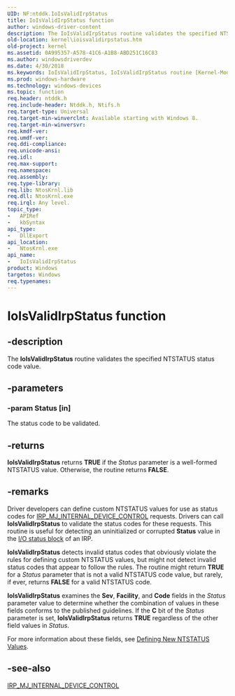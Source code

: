 ```yaml
---
UID: NF:ntddk.IoIsValidIrpStatus
title: IoIsValidIrpStatus function
author: windows-driver-content
description: The IoIsValidIrpStatus routine validates the specified NTSTATUS status code value.
old-location: kernel\ioisvalidirpstatus.htm
old-project: kernel
ms.assetid: 0A995357-A578-41C6-A1B8-ABD251C16C83
ms.author: windowsdriverdev
ms.date: 4/30/2018
ms.keywords: IoIsValidIrpStatus, IoIsValidIrpStatus routine [Kernel-Mode Driver Architecture], kernel.ioisvalidirpstatus, ntddk/IoIsValidIrpStatus
ms.prod: windows-hardware
ms.technology: windows-devices
ms.topic: function
req.header: ntddk.h
req.include-header: Ntddk.h, Ntifs.h
req.target-type: Universal
req.target-min-winverclnt: Available starting with Windows 8.
req.target-min-winversvr: 
req.kmdf-ver: 
req.umdf-ver: 
req.ddi-compliance: 
req.unicode-ansi: 
req.idl: 
req.max-support: 
req.namespace: 
req.assembly: 
req.type-library: 
req.lib: NtosKrnl.lib
req.dll: NtosKrnl.exe
req.irql: Any level.
topic_type:
-	APIRef
-	kbSyntax
api_type:
-	DllExport
api_location:
-	NtosKrnl.exe
api_name:
-	IoIsValidIrpStatus
product: Windows
targetos: Windows
req.typenames: 
---
```


# IoIsValidIrpStatus function


## -description


The <b>IoIsValidIrpStatus</b> routine validates the specified NTSTATUS status code value.


## -parameters




### -param Status [in]

The status code to be validated.


## -returns



<b>IoIsValidIrpStatus</b> returns <b>TRUE</b> if the <i>Status</i> parameter is a well-formed NTSTATUS value. Otherwise, the routine returns <b>FALSE</b>.




## -remarks



Driver developers can define custom NTSTATUS values for use as status codes for <a href="https://msdn.microsoft.com/library/windows/hardware/ff550766">IRP_MJ_INTERNAL_DEVICE_CONTROL</a> requests. Drivers can call <b>IoIsValidIrpStatus</b> to validate the status codes for these requests. This routine is useful for detecting an uninitialized or corrupted <b>Status</b> value in the <a href="https://msdn.microsoft.com/59147bd1-6cd7-4fbe-b7bc-52e09ab88576">I/O status block</a> of an IRP.

<b>IoIsValidIrpStatus</b> detects invalid status codes that obviously violate the rules for defining custom NTSTATUS values, but might not detect invalid status codes that appear to follow the rules. The routine might return <b>TRUE</b> for a <i>Status</i> parameter that is not a valid NTSTATUS code value, but rarely, if ever, returns <b>FALSE</b> for a valid NTSTATUS code.

<b>IoIsValidIrpStatus</b> examines the <b>Sev</b>, <b>Facility</b>, and <b>Code</b> fields in the <i>Status</i> parameter value to determine whether the combination of values in these fields conforms to the published guidelines. If the <b>C</b> bit of the <i>Status</i> parameter is set, <b>IoIsValidIrpStatus</b> returns <b>TRUE</b> regardless of the other field values in <i>Status</i>.

For more information about these fields, see <a href="https://msdn.microsoft.com/library/windows/hardware/ff543026">Defining New NTSTATUS Values</a>.




## -see-also




<a href="https://msdn.microsoft.com/library/windows/hardware/ff550766">IRP_MJ_INTERNAL_DEVICE_CONTROL</a>
 

 

